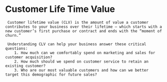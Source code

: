 # Customer Life Time Value
    
     Customer lifetime value (CLV) is the amount of value a customer contributes to your business over their lifetime – which starts with a new customer’s first purchase or contract and ends with the “moment of churn.”
     
     Understanding CLV can help your business answer these critical questions:
        1. How much can we comfortably spend on marketing and sales for customer acquisition?
        2. How much should we spend on customer service to retain an existing customer?
        3. Who are our most valuable customers and how can we better target this demographic for future sales?
